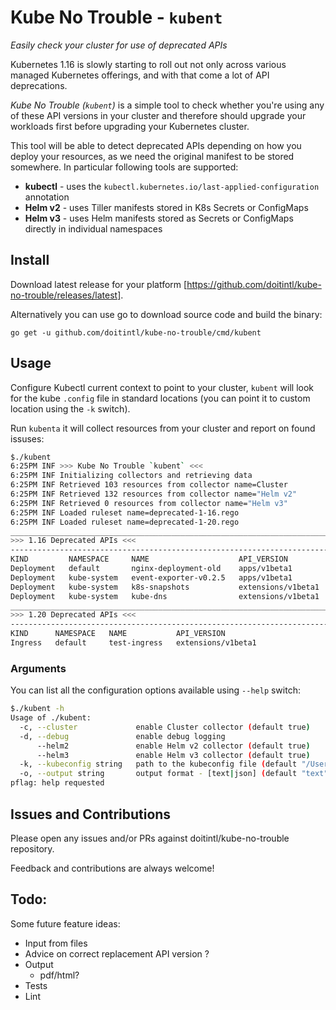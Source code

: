 # Kube No Trouble - `kubent`

*Easily check your cluster for use of deprecated APIs*

Kubernetes 1.16 is slowly starting to roll out not only across various managed
Kubernetes offerings, and with that come a lot of API deprecations.

*Kube No Trouble (`kubent`)* is a simple tool to check whether you're using any
of these API versions in your cluster and therefore should upgrade your
workloads first before upgrading your Kubernetes cluster.

This tool will be able to detect deprecated APIs depending on how you deploy
your resources, as we need the original manifest to be stored somewhere. In
particular following tools are supported:
- **kubectl** - uses the `kubectl.kubernetes.io/last-applied-configuration` annotation
- **Helm v2** - uses Tiller manifests stored in K8s Secrets or ConfigMaps
- **Helm v3** - uses Helm manifests stored as Secrets or ConfigMaps directly in individual namespaces

## Install

Download latest release for your platform [https://github.com/doitintl/kube-no-trouble/releases/latest].

Alternatively you can use go to download source code and build the binary:
```
go get -u github.com/doitintl/kube-no-trouble/cmd/kubent
```

## Usage

Configure Kubectl current context to point to your cluster, `kubent` will look
for the kube `.config` file in standard locations (you can point it to custom
location using the `-k` switch). 

Run `kubenta` it will collect resources from your cluster and report on found issuses:
```sh
$./kubent
6:25PM INF >>> Kube No Trouble `kubent` <<<
6:25PM INF Initializing collectors and retrieving data
6:25PM INF Retrieved 103 resources from collector name=Cluster
6:25PM INF Retrieved 132 resources from collector name="Helm v2"
6:25PM INF Retrieved 0 resources from collector name="Helm v3"
6:25PM INF Loaded ruleset name=deprecated-1-16.rego
6:25PM INF Loaded ruleset name=deprecated-1-20.rego
__________________________________________________________________________________________
>>> 1.16 Deprecated APIs <<<
------------------------------------------------------------------------------------------
KIND         NAMESPACE     NAME                    API_VERSION
Deployment   default       nginx-deployment-old    apps/v1beta1
Deployment   kube-system   event-exporter-v0.2.5   apps/v1beta1
Deployment   kube-system   k8s-snapshots           extensions/v1beta1
Deployment   kube-system   kube-dns                extensions/v1beta1
__________________________________________________________________________________________
>>> 1.20 Deprecated APIs <<<
------------------------------------------------------------------------------------------
KIND      NAMESPACE   NAME           API_VERSION
Ingress   default     test-ingress   extensions/v1beta1
```

### Arguments

You can list all the configuration options available using `--help` switch:
```sh
$./kubent -h
Usage of ./kubent:
  -c, --cluster             enable Cluster collector (default true)
  -d, --debug               enable debug logging
      --helm2               enable Helm v2 collector (default true)
      --helm3               enable Helm v3 collector (default true)
  -k, --kubeconfig string   path to the kubeconfig file (default "/Users/stepan/.kube/config")
  -o, --output string       output format - [text|json] (default "text")
pflag: help requested
```

## Issues and Contributions

Please open any issues and/or PRs against doitintl/kube-no-trouble repository.

Feedback and contributions are always welcome!

## Todo:

Some future feature ideas:

- Input from files
- Advice on correct replacement API version ?
- Output
  - pdf/html?
- Tests
- Lint
